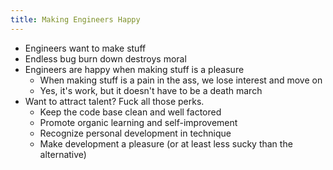 ```yaml
---
title: Making Engineers Happy
---
```


* Engineers want to make stuff
* Endless bug burn down destroys moral
* Engineers are happy when making stuff is a pleasure
  * When making stuff is a pain in the ass, we lose interest and move on
  * Yes, it's work, but it doesn't have to be a death march
* Want to attract talent? Fuck all those perks.
  * Keep the code base clean and well factored
  * Promote organic learning and self-improvement
  * Recognize personal development in technique
  * Make development a pleasure (or at least less sucky than the alternative)
